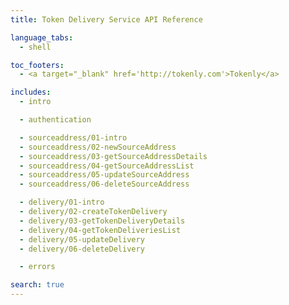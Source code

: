 ```yaml
---
title: Token Delivery Service API Reference

language_tabs:
  - shell

toc_footers:
  - <a target="_blank" href='http://tokenly.com'>Tokenly</a>

includes:
  - intro

  - authentication

  - sourceaddress/01-intro
  - sourceaddress/02-newSourceAddress
  - sourceaddress/03-getSourceAddressDetails
  - sourceaddress/04-getSourceAddressList
  - sourceaddress/05-updateSourceAddress
  - sourceaddress/06-deleteSourceAddress

  - delivery/01-intro
  - delivery/02-createTokenDelivery
  - delivery/03-getTokenDeliveryDetails
  - delivery/04-getTokenDeliveriesList
  - delivery/05-updateDelivery
  - delivery/06-deleteDelivery

  - errors

search: true
---
```

